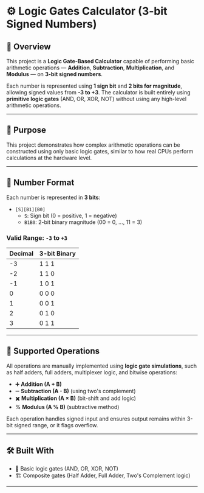 # ⚙️ Logic Gates Calculator (3-bit Signed Numbers)

## 📌 Overview

This project is a **Logic Gate-Based Calculator** capable of performing basic arithmetic operations — **Addition**, **Subtraction**, **Multiplication**, and **Modulus** — on **3-bit signed numbers**.

Each number is represented using **1 sign bit** and **2 bits for magnitude**, allowing signed values from **-3 to +3**. The calculator is built entirely using **primitive logic gates** (AND, OR, XOR, NOT) without using any high-level arithmetic operations.

---

## 🧠 Purpose

This project demonstrates how complex arithmetic operations can be constructed using only basic logic gates, similar to how real CPUs perform calculations at the hardware level.

---

## 🔢 Number Format

Each number is represented in **3 bits**:
- `[S][B1][B0]`
  - `S`: Sign bit (0 = positive, 1 = negative)
  - `B1B0`: 2-bit binary magnitude (00 = 0, ..., 11 = 3)

### Valid Range: `-3` to `+3`

| Decimal | 3-bit Binary |
|---------|--------------|
| -3      | 1 1 1        |
| -2      | 1 1 0        |
| -1      | 1 0 1        |
|  0      | 0 0 0        |
|  1      | 0 0 1        |
|  2      | 0 1 0        |
|  3      | 0 1 1        |

---

## 🧮 Supported Operations

All operations are manually implemented using **logic gate simulations**, such as half adders, full adders, multiplexer logic, and bitwise operations:

- ➕ **Addition (A + B)**
- ➖ **Subtraction (A - B)** (using two's complement)
- ✖️ **Multiplication (A × B)** (bit-shift and add logic)
- % **Modulus (A % B)** (subtractive method)

Each operation handles signed input and ensures output remains within 3-bit signed range, or it flags overflow.

---

## 🛠️ Built With

- 🧩 Basic logic gates (AND, OR, XOR, NOT)
- 🏗️ Composite gates (Half Adder, Full Adder, Two's Complement logic)

---
